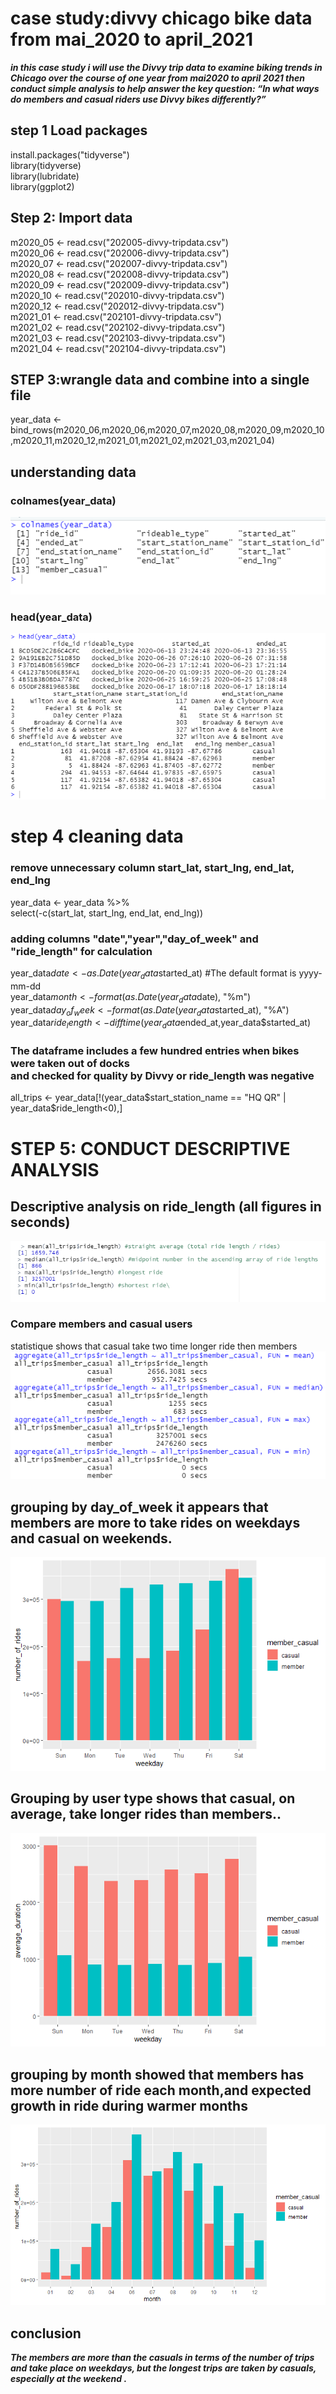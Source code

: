 # case study:divvy chicago bike data from mai_2020 to april_2021
__*in this case study i will use the Divvy trip data to examine biking trends 
in Chicago over the course of one year from mai2020 to april 2021
then conduct simple analysis to help answer the key question:
“In what ways do members and casual riders use Divvy bikes differently?”*__  
##  step 1 Load packages
install.packages("tidyverse")  
library(tidyverse)  
library(lubridate)  
library(ggplot2)  
## Step 2: Import data
m2020_05 <- read.csv("202005-divvy-tripdata.csv")<br>
m2020_06 <- read.csv("202006-divvy-tripdata.csv")<br>
m2020_07 <- read.csv("202007-divvy-tripdata.csv")<br>
m2020_08 <- read.csv("202008-divvy-tripdata.csv")<br>
m2020_09 <- read.csv("202009-divvy-tripdata.csv")<br>
m2020_10 <- read.csv("202010-divvy-tripdata.csv")<br>
m2020_12 <- read.csv("202012-divvy-tripdata.csv")<br>
m2021_01 <- read.csv("202101-divvy-tripdata.csv")<br>
m2021_02 <- read.csv("202102-divvy-tripdata.csv")<br>
m2021_03 <- read.csv("202103-divvy-tripdata.csv")<br>
m2021_04 <- read.csv("202104-divvy-tripdata.csv")<br>
## STEP 3:wrangle data and combine into a single file<br> 
year_data <-      bind_rows(m2020_06,m2020_06,m2020_07,m2020_08,m2020_09,m2020_10,m2020_11,m2020_12,m2021_01,m2021_02,m2021_03,m2021_04)<br>
## understanding data  
### colnames(year_data) <br>
![alt text](/images/colnames.png)<br>
### head(year_data)<br>
![alt text](/images/head2.png)<br>
# step 4 cleaning data
### remove unnecessary column start_lat, start_lng, end_lat, end_lng<br>
year_data <- year_data %>%  <br>
  select(-c(start_lat, start_lng, end_lat, end_lng))<br>
### adding columns  "date","year","day_of_week" and "ride_length" for calculation <br>
year_data$date <- as.Date(year_data$started_at) #The default format is yyyy-mm-dd <br>
year_data$month <- format(as.Date(year_data$date), "%m")<br>
year_data$day_of_week <- format(as.Date(year_data$started_at), "%A")<br>
year_data$ride_length <- difftime(year_data$ended_at,year_data$started_at)<br>
### The dataframe includes a few hundred entries when bikes were taken out of docks <br>and checked for quality by Divvy or ride_length was negative<br>
all_trips <- year_data[!(year_data$start_station_name == "HQ QR" | year_data$ride_length<0),] <br>
# STEP 5: CONDUCT DESCRIPTIVE ANALYSIS  
## Descriptive analysis on ride_length (all figures in seconds)
 ![alt text](/images/statistic.PNG)<Br>
### Compare members and casual users<br>
statistique shows that casual take two time longer ride then members
 ![alt text](/images/compare.png)<Br>
## grouping by day_of_week it appears that members are more  to take rides on weekdays and casual on weekends. 
  ![alt text](/images/number_of_ride.png)<Br>
## Grouping by user type shows that casual, on average, take longer rides than members..
  ![alt text](/images/average_duration.png)<Br>
## grouping by month showed that members has more number of ride each month,and expected growth in ride during warmer months
  ![alt text](/images/montly.png)  
## conclusion  
  __*The members are more than the casuals in terms of the number of trips and take place on weekdays, but the longest trips are taken by casuals, especially at the weekend
 .*__ 
  
